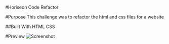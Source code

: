 #Horiseon Code Refactor

#Purpose
This challenge was to refactor the html and css files for a website

##Built With
HTML
CSS

#Preview
![Screenshot](assets/images/horiseon-screenshot)
